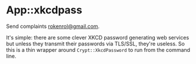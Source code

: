App::xkcdpass
===

Send complaints <rokenrol@gmail.com>.

It's simple: there are some clever XKCD password generating web services but
unless they transmit their passwords via TLS/SSL, they're useless. So this is a
thin wrapper around `Crypt::XkcdPassword` to run from the command line.

